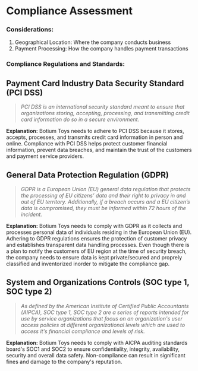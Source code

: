 # Compliance Assessment

### Considerations: ###
1. Geographical Location: Where the company conducts business
2. Payment Processing: How the company handles payment transactions

### Compliance Regulations and Standards:
## Payment Card Industry Data Security Standard (PCI DSS)
> *PCI DSS is an international security standard meant to ensure that organizations storing, accepting, processing, and transmitting credit card information do so in a secure environment.*

**Explanation:** Botium Toys needs to adhere to PCI DSS because it stores, accepts, processes, and transmits credit card information in person and online. Compliance with PCI DSS helps protect customer financial information, prevent data breaches, and maintain the trust of the customers and payment service providers.



## General Data Protection Regulation (GDPR)
> *GDPR is a European Union (EU) general data regulation that protects the processing of EU citizens’ data and their right to privacy in and out of EU territory. Additionally, if a breach occurs and a EU citizen’s data is compromised, they must be informed within 72 hours of the incident.*

**Explanation:** Botium Toys needs to comply with GDPR as it collects and processes personal data of individuals residing in the European Union (EU). Adhering to GDPR regulations ensures the protection of customer privacy and establishes transparent data handling processes. Even though there is a plan to notify the customers of EU region at the time of security breach, the company needs to ensure data is kept private/secured and proprely classified and inventorized inorder to mitigate the compliance gap.



## System and Organizations Controls (SOC type 1, SOC type 2) 
> *As defined by the American Institute of Certified Public Accountants (AIPCA), SOC type 1, SOC type 2 are a series of reports intended for use by service organizations that focus on an organization's user access policies at different organizational levels which are used to access it's financial compliance and levels of risk.*

**Explanation:** Botium Toys needs to comply with AICPA auditing standards board's SOC1 and SOC2 to ensure confidentiality, integrity, availability, security and overall data safety. Non-compliance can result in significant fines and damage to the company's reputation.
